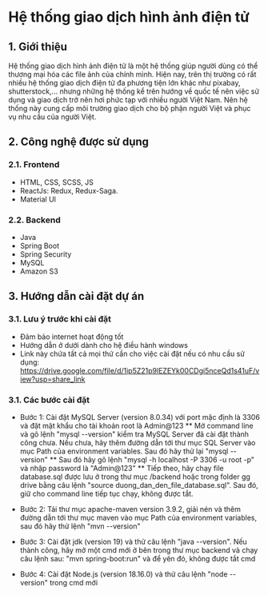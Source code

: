 # Hệ thống giao dịch hình ảnh điện tử
## 1. Giới thiệu
Hệ thống giao dịch hình ảnh điện tử là một hệ thống giúp người dùng có thể thương mại hóa các file ảnh của chính mình. Hiện nay, trên thị trường có rất nhiều hệ thống giao dịch điện tử đa phương tiện lớn khác như pixabay, shutterstock,... nhưng những hệ thống kể trên hướng về quốc tế nên việc sử dụng và giao dịch trở nên hơi phức tạp với nhiều người Việt Nam. Nên hệ thống này cung cấp môi trường giao dịch cho bộ phận người Việt và phục vụ nhu cầu của người Việt. 
## 2. Công nghệ được sử dụng
### 2.1. Frontend
* HTML, CSS, SCSS, JS
* ReactJs: Redux, Redux-Saga.
* Material UI
### 2.2. Backend
* Java
* Spring Boot
* Spring Security
* MySQL
* Amazon S3
## 3. Hướng dẫn cài đặt dự án
### 3.1. Lưu ý trước khi cài đặt
* Đảm bảo internet hoạt động tốt
* Hướng dẫn ở dưới dành cho hệ điều hành windows
* Link này chứa tất cả mọi thứ cần cho việc cài đặt nếu có nhu cầu sử dụng: https://drive.google.com/file/d/1ip5Z21p9lEZEYk00CDgi5nceQd1s41uF/view?usp=share_link
### 3.1. Các bước cài đặt
* Bước 1: Cài đặt MySQL Server (version 8.0.34) với port mặc định là 3306 và đặt mật khẩu cho tài khoản root là Admin@123
** Mở command line và gõ lệnh "mysql --version" kiểm tra MySQL Server đã cài đặt thành công chưa. Nếu chưa, hãy thêm đường dẫn tới thư mục SQL Server vào mục Path của environment variables. Sau đó hãy thử lại "mysql --version"
** Sau đó hãy gõ lệnh "mysql -h localhost -P 3306 -u root -p" và nhập password là "Admin@123"
** Tiếp theo, hãy chạy file database.sql được lưu ở trong thư mục /backend hoặc trong folder gg drive bằng câu lệnh "source duong_dan_den_file_database.sql". Sau đó, giữ cho command line tiếp tục chạy, không được tắt.

* Bước 2: Tải thư mục apache-maven version 3.9.2, giải nén và thêm đường dẫn tới thư mục maven vào mục Path của environment variables, sau đó hãy thử lệnh "mvn --version"

* Bước 3: Cài đặt jdk (version 19) và thử câu lệnh "java --version". Nếu thành công, hãy mở một cmd mới ở bên trong thư mục backend và chạy câu lệnh sau: "mvn spring-boot:run" và để yên đó, không được tắt cmd

* Bước 4: Cài đặt Node.js (version 18.16.0) và thử câu lệnh "node --version" trong cmd mới